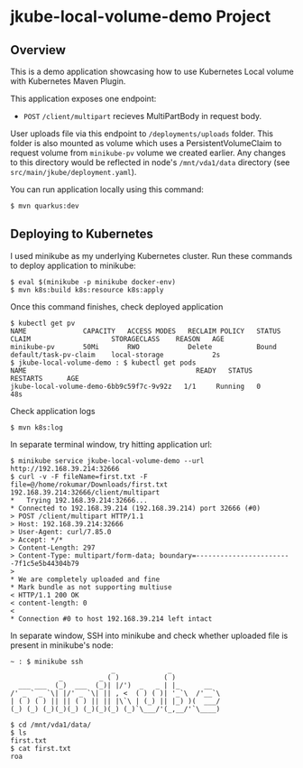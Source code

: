 # jkube-local-volume-demo Project

## Overview
This is a demo application showcasing how to use Kubernetes Local volume with Kubernetes Maven Plugin.

This application exposes one endpoint:
- `POST` `/client/multipart` recieves MultiPartBody in request body.

User uploads file via this endpoint to `/deployments/uploads` folder. This folder is also mounted as volume which uses a PersistentVolumeClaim to request volume from `minikube-pv` volume we created earlier. Any changes to this directory would be reflected in node's `/mnt/vda1/data` directory (see `src/main/jkube/deployment.yaml`).

You can run application locally using this command:
```bash
$ mvn quarkus:dev
```

## Deploying to Kubernetes
I used minikube as my underlying Kubernetes cluster. Run these commands to deploy application to minikube:
```shell
$ eval $(minikube -p minikube docker-env)
$ mvn k8s:build k8s:resource k8s:apply
```
Once this command finishes, check deployed application
```shell
$ kubectl get pv
NAME              CAPACITY   ACCESS MODES   RECLAIM POLICY   STATUS   CLAIM                    STORAGECLASS    REASON   AGE
minikube-pv       50Mi       RWO            Delete           Bound    default/task-pv-claim    local-storage            2s
$ jkube-local-volume-demo : $ kubectl get pods
NAME                                          READY   STATUS    RESTARTS      AGE
jkube-local-volume-demo-6bb9c59f7c-9v92z   1/1     Running   0             48s
```
Check application logs
```shell
$ mvn k8s:log
```

In separate terminal window, try hitting application url:
```shell
$ minikube service jkube-local-volume-demo --url
http://192.168.39.214:32666
$ curl -v -F fileName=first.txt -F file=@/home/rokumar/Downloads/first.txt 192.168.39.214:32666/client/multipart
*   Trying 192.168.39.214:32666...
* Connected to 192.168.39.214 (192.168.39.214) port 32666 (#0)
> POST /client/multipart HTTP/1.1
> Host: 192.168.39.214:32666
> User-Agent: curl/7.85.0
> Accept: */*
> Content-Length: 297
> Content-Type: multipart/form-data; boundary=------------------------7f1c5e5b44304b79
> 
* We are completely uploaded and fine
* Mark bundle as not supporting multiuse
< HTTP/1.1 200 OK
< content-length: 0
< 
* Connection #0 to host 192.168.39.214 left intact
```

In separate window, SSH into minikube and check whether uploaded file is present in minikube's node:
```shell
~ : $ minikube ssh
                         _             _            
            _         _ ( )           ( )           
  ___ ___  (_)  ___  (_)| |/')  _   _ | |_      __  
/' _ ` _ `\| |/' _ `\| || , <  ( ) ( )| '_`\  /'__`\
| ( ) ( ) || || ( ) || || |\`\ | (_) || |_) )(  ___/
(_) (_) (_)(_)(_) (_)(_)(_) (_)`\___/'(_,__/'`\____)

$ cd /mnt/vda1/data/
$ ls
first.txt
$ cat first.txt 
roa
```

